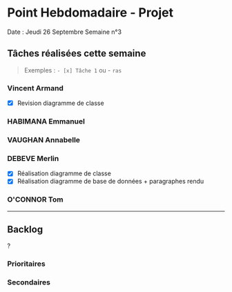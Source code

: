 # Point Hebdomadaire - Projet

Date : Jeudi 26 Septembre
Semaine n°3

## Tâches réalisées cette semaine

> Exemples : `- [x] Tâche 1` ou - `ras`

### Vincent Armand

- [x] Revision diagramme de classe

### HABIMANA Emmanuel



### VAUGHAN Annabelle




### DEBEVE Merlin

- [x] Réalisation diagramme de classe
- [x] Réalisation diagramme de base de données + paragraphes rendu

### O'CONNOR Tom




---

## Backlog

?

### Prioritaires


### Secondaires
